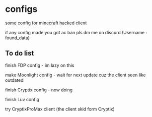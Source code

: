 # configs

some config for minecraft hacked client 

if any config made you got ac ban pls dm me on discord (Username : found_data)

## To do list

finish FDP config - im lazy on this

make Moonlight config - wait for next update cuz the client seen like outdated

finish Cryptix config - now doing

finish Luv config

try CryptixProMax client (the client skid form Cryptix)
